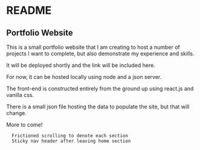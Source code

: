# README
## Portfolio Website

This is a small portfolio website that I am creating to host a number of projects I want to complete, but also demonstrate my experience and skills.

It will be deployed shortly and the link will be included here.

For now, it can be hosted locally using node and a json server.

The front-end is constructed entirely from the ground up using react.js and vanilla css.

There is a small json file hosting the data to populate the site, but that will change.

More to come!

      Frictioned scrolling to denote each section
      Sticky nav header after leaving home section